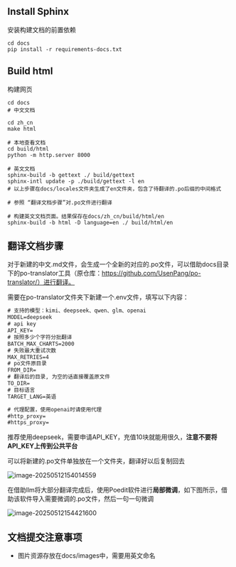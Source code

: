 ## Install Sphinx

安装构建文档的前置依赖

```
cd docs
pip install -r requirements-docs.txt
```

## Build html

构建网页

```
cd docs
# 中文文档

cd zh_cn
make html

# 本地查看文档
cd build/html
python -m http.server 8000

# 英文文档
sphinx-build -b gettext ./ build/gettext
sphinx-intl update -p ./build/gettext -l en
# 以上步骤在docs/locales文件夹生成了en文件夹，包含了待翻译的.po后缀的中间格式 

# 参照 “翻译文档步骤”对.po文件进行翻译

# 构建英文文档页面。结果保存在docs/zh_cn/build/html/en
sphinx-build -b html -D language=en ./ build/html/en
```

## 翻译文档步骤

对于新建的中文.md文件，会生成一个全新的对应的.po文件，可以借助docs目录下的po-translator工具（原仓库：https://github.com/UsenPang/po-translator/）进行翻译。

需要在po-translator文件夹下新建一个.env文件，填写以下内容：

```txt
# 支持的模型：kimi、deepseek、qwen、glm、openai
MODEL=deepseek
# api key
API_KEY=
# 按照多少个字符分批翻译
BATCH_MAX_CHARTS=2000
# 失败最大重试次数
MAX_RETRIES=4
# po文件原目录
FROM_DIR=
# 翻译后的目录, 为空的话直接覆盖原文件
TO_DIR=
# 目标语言
TARGET_LANG=英语

# 代理配置，使用openai时请使用代理
#http_proxy=
#https_proxy=

```

推荐使用deepseek，需要申请API_KEY，充值10块就能用很久，**注意不要将API_KEY上传到公共平台**

可以将新建的.po文件单独放在一个文件夹，翻译好以后复制回去

![image-20250512154014559](image/docs_readme/po_translator_env.png)



在借助llm将大部分翻译完成后，使用Poedit软件进行**局部微调**，如下图所示，借助该软件导入需要微调的.po文件，然后一句一句微调

![image-20250512154421600](image/docs_readme/poedit.png)

## 文档提交注意事项

- 图片资源存放在docs/images中，需要用英文命名
